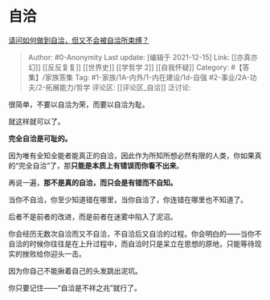 # 自洽
[请问如何做到自洽，但又不会被自洽所束缚？](https://www.zhihu.com/question/420649150/answer/1467417804)

> Author: #0-Anonymity
> Last update: [编辑于 2021-12-15]
> Link: [[亦真亦幻]] [[反反复复]] [[世界史]] [[学哲学 2]] [[自我怀疑]]
> Category: #【答集】/家族答集
> Tag: #1-家族/1A-内外/1-内在建设/1d-自强 #2-事业/2A-功夫/2-拓展能力/哲学
> 评论区: [[评论区_自洽]]
> 泛讨论:

很简单，不要以自洽为荣，而要以自洽为耻。

就这样就可以了。

**完全自洽是可耻的。**

因为唯有全知全能者能真正的自洽，因此作为所知所想必然有限的人类，你如果真的“完全自洽”了，那**只能是本质上有错误而你看不出来**。

再说一遍，**那不是真的自洽，而只会是有错而不自知。**

当你不自洽，你至少知道错在哪里，当你自洽了，你连错在哪里也不知道了。

后者不是前者的改进，而是前者在迷雾中陷入了泥沼。

你会经历无数次自洽而又不自洽，不自洽后又自洽的过程。你会明白的——当你不自洽的时候你往往是在上升过程中，而自洽时只是呆立在思想的原地，只能等待现实的挫败给你迎头一击。

因为你自己不能揪着自己的头发跳出泥坑。

你只要记住——“自洽是不祥之兆”就行了。
